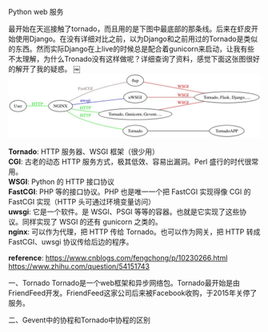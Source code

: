 Python web 服务

最开始在天巡接触了tornado，而且用的是下图中最底部的那条线。后来在虾皮开始使用Django。在没有详细对比之前，以为Django和之前用过的Tornado是类似的东西。然而实际Django在上live的时候总是配合着gunicorn来启动，让我有些不太理解，为什么Tronado没有这样做呢？详细查询了资料，感觉下面这张图很好的解开了我的疑惑。
￼![](../../static/python-web-framework.jpg)

<span style="font-weight:bold">Tornado</span>: HTTP 服务器、WSGI 框架（很少用）<br>
<span style="font-weight:bold">CGI</span>: 古老的动态 HTTP 服务方式，极其低效、容易出漏洞。Perl 盛行的时代很常用。<br>
<span style="font-weight:bold">WSGI</span>: Python 的 HTTP 接口协议<br>
<span style="font-weight:bold">FastCGI</span>: PHP 等的接口协议。PHP 也是唯一一个把 FastCGI 实现得像 CGI 的 FastCGI 实现（HTTP 头可通过环境变量访问）<br>
<span style="font-weight:bold">uwsgi</span>: 它是一个软件。是 WSGI、PSGI 等等的容器。也就是它实现了这些协议。同样实现了 WSGI 的还有 gunicorn 之类的。<br>
<span style="font-weight:bold">nginx</span>: 可以作为代理，把 HTTP 传给 Tornado。也可以作为网关，把 HTTP 转成 FastCGI、uwsgi 协议传给后边的程序。<br>

**reference**:
https://www.cnblogs.com/fengchong/p/10230266.html
https://www.zhihu.com/question/54151743


  一、Tornado
Tornado是一个web框架和异步网络包。Tornado最开始是由FriendFeed开发。FriendFeed这家公司后来被Facebook收购，于2015年关停了服务。




二、Gevent中的协程和Tornado中协程的区别